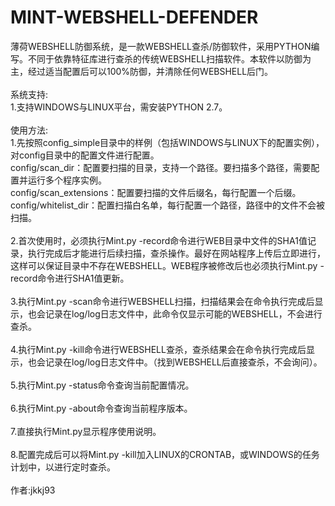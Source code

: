 # MINT-WEBSHELL-DEFENDER
薄荷WEBSHELL防御系统，是一款WEBSHELL查杀/防御软件，采用PYTHON编写。不同于依靠特征库进行查杀的传统WEBSHELL扫描软件。本软件以防御为主，经过适当配置后可以100%防御，并清除任何WEBSHELL后门。
</br>
</br>
系统支持:</br>
1.支持WINDOWS与LINUX平台，需安装PYTHON 2.7。
</br>
</br>
使用方法:
</br>
1.先按照config_simple目录中的样例（包括WINDOWS与LINUX下的配置实例），对config目录中的配置文件进行配置。
</br>
config/scan_dir：配置要扫描的目录，支持一个路径。要扫描多个路径，需要配置并运行多个程序实例。
</br>
config/scan_extensions：配置要扫描的文件后缀名，每行配置一个后缀。
</br>
config/whitelist_dir：配置扫描白名单，每行配置一个路径，路径中的文件不会被扫描。
</br>
</br>
2.首次使用时，必须执行Mint.py -record命令进行WEB目录中文件的SHA1值记录，执行完成后才能进行后续扫描，查杀操作。最好在网站程序上传后立即进行，这样可以保证目录中不存在WEBSHELL。WEB程序被修改后也必须执行Mint.py -record命令进行SHA1值更新。
</br>
</br>
3.执行Mint.py -scan命令进行WEBSHELL扫描，扫描结果会在命令执行完成后显示，也会记录在log/log日志文件中，此命令仅显示可能的WEBSHELL，不会进行查杀。
</br>
</br>
4.执行Mint.py -kill命令进行WEBSHELL查杀，查杀结果会在命令执行完成后显示，也会记录在log/log日志文件中。（找到WEBSHELL后直接查杀，不会询问）。
</br>
</br>
5.执行Mint.py -status命令查询当前配置情况。
</br>
</br>
6.执行Mint.py -about命令查询当前程序版本。
</br>
</br>
7.直接执行Mint.py显示程序使用说明。
</br>
</br>
8.配置完成后可以将Mint.py -kill加入LINUX的CRONTAB，或WINDOWS的任务计划中，以进行定时查杀。
</br>
</br>
作者:jkkj93
